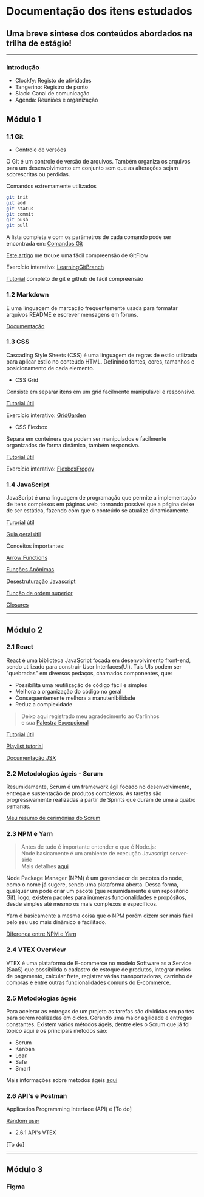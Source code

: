 # Documentação dos itens estudados
## Uma breve síntese dos conteúdos abordados na trilha de estágio!
--------
### Introdução

- Clockfy: Registo de atividades
- Tangerino: Registro de ponto
- Slack: Canal de comunicação
- Agenda: Reuniões e organização


## Módulo 1

### 1.1 Git

- Controle de versões

O Git é um controle de versão de arquivos. Também organiza os arquivos para um desenvolvimento em conjunto sem que as alterações sejam sobrescritas ou perdidas.  

Comandos extremamente utilizados
```sh
git init
git add
git status
git commit
git push
git pull
```
A lista completa e com os parâmetros de cada comando pode ser encontrada em:
[Comandos Git](https://gist.github.com/leocomelli/2545add34e4fec21ec16)  

[Este artigo](https://medium.com/trainingcenter/utilizando-o-fluxo-git-flow-e63d5e0d5e04) me trouxe uma fácil compreensão de GitFlow  

Exercício interativo: [LearningGitBranch](https://learngitbranching.js.org/?locale=pt_BR)

[Tutorial](https://www.youtube.com/watch?v=kB5e-gTAl_s) completo de git e github de fácil compreensão


### 1.2 Markdown

É uma linguagem de marcação frequentemente usada para formatar arquivos README e escrever mensagens em fóruns.  

[Documentação](https://github.com/luong-komorebi/Markdown-Tutorial/blob/master/README_pt-BR.md#whatismarkdown)


### 1.3 CSS

Cascading Style Sheets (CSS) é uma linguagem de regras de estilo utilizada para aplicar estilo no conteúdo HTML. Definindo fontes, cores, tamanhos e posicionamento de cada elemento.

- CSS Grid

Consiste em separar itens em um grid facilmente manipulável e responsivo.

[Tutorial útil](https://www.origamid.com/projetos/css-grid-layout-guia-completo/)  

Exercício interativo: [GridGarden](https://cssgridgarden.com/)

- CSS Flexbox

Separa em conteiners que podem ser manipulados e facilmente organizados de forma dinâmica, também responsivo.

[Tutorial útil](https://www.origamid.com/curso/css-flexbox/)  

Exercício interativo: [FlexboxFroggy](https://flexboxfroggy.com/)


### 1.4 JavaScript

JavaScript é uma linguagem de programação que permite a implementação de itens complexos em páginas web, tornando possível que a página deixe de ser estática, fazendo com que o conteúdo se atualize dinamicamente.

[Turorial útil](https://developer.mozilla.org/pt-BR/docs/Web/JavaScript/A_re-introduction_to_JavaScript)

[Guia geral útil](https://www.w3schools.com/js/default.asp)

Conceitos importantes:

[Arrow Functions](https://developer.mozilla.org/pt-BR/docs/Web/JavaScript/Reference/Functions/Arrow_functions)

[Funções Anônimas](https://ricardo-reis.medium.com/funções-anônimas-javascript-92361075fd89)

[Desestruturação Javascript](https://www.alura.com.br/artigos/es6-desestruturando-objetos?gclid=CjwKCAjwt7SWBhAnEiwAx8ZLarlHl0-YUX9qfG8QzuVzqXW3kEr3iruZQATzjUkMo92wMTZjVe6BMhoCleIQAvD_BwE)

[Função de ordem superior](https://bognarjunior.wordpress.com/tag/funcao-de-ordem-superior/)

[Closures](https://developer.mozilla.org/en-US/docs/Web/JavaScript/Closures)

----------------------
## Módulo 2

### 2.1 React

React é uma biblioteca JavaScript focada em desenvolvimento front-end, sendo utilizado para construir User Interfaces(UI). Tais UIs podem ser "quebradas" em diversos pedaços, chamados componentes, que:

- Possibilita uma reutilização de código fácil e simples
- Melhora a organização do código no geral
- Consequentemente melhora a manutenibilidade
- Reduz a complexidade

> Deixo aqui registrado meu agradecimento ao Carlinhos  
> e sua [Palestra Excepcional](https://youtu.be/Bf471dYOdlw?t=1788)

[Tutorial útil](https://pt-br.reactjs.org/tutorial/tutorial.htm)

[Playlist tutorial](https://www.youtube.com/playlist?list=PLXik_5Br-zO_47e0Zdjog8t2z76Fhlf9M)

[Documentação JSX](https://pt-br.reactjs.org/docs/jsx-in-depth.html)

### 2.2 Metodologias ágeis - Scrum

Resumidamente, Scrum é um framework ágil focado no desenvolvimento, entrega e sustentação de produtos complexos. As tarefas são progressivamente realizadas a partir de Sprints que duram de uma a quatro semanas.

[Meu resumo de cerimônias do Scrum](https://github.com/FilipeFeliconio/Trilha1-Filipe/blob/master/MetodologiasAgeis_Scrum.md)

### 2.3 NPM e Yarn

> Antes de tudo é importante entender o que é Node.js:  
> Node basicamente é um ambiente de execução Javascript server-side  
> Mais detalhes [aqui](https://www.opus-software.com.br/node-js/)

Node Package Manager (NPM) é um gerenciador de pacotes do node, como o nome já sugere, sendo uma plataforma aberta. Dessa forma, qualquer um pode criar um pacote (que resumidamente é um repositório Git), logo, existem pacotes para inúmeras funcionalidades e propósitos, desde simples até mesmo os mais complexos e específicos.

Yarn é basicamente a mesma coisa que o NPM porém dizem ser mais fácil pelo seu uso mais dinâmico e facilitado.

[Diferença entre NPM e Yarn](https://www.alura.com.br/artigos/npm-vs-yarn)


### 2.4 VTEX Overview

VTEX é uma plataforma de E-commerce no modelo Software as a Service (SaaS) que possibilida o cadastro de estoque de produtos, integrar meios de pagamento, calcular frete, registrar várias transportadoras, carrinho de compras e entre outras funcionalidades comuns do E-commerce.

### 2.5 Metodologias ágeis

Para acelerar as entregas de um projeto as tarefas são divididas em partes para serem realizadas em ciclos. Gerando uma maior agilidade e entregas constantes. Existem vários métodos ágeis, dentre eles o Scrum que já foi tópico aqui e os principais métodos são:

- Scrum
- Kanban
- Lean
- Safe
- Smart

Mais informações sobre metodos ágeis [aqui](https://www.lumis.com.br/a-lumis/blog/metodos-ageis.htm)

### 2.6 API's e Postman

Application Programming Interface (API) é [To do]

[Random user](https://randomuser.me/)

- 2.6.1 API's VTEX

[To do]

-----

## Módulo 3

### Figma


